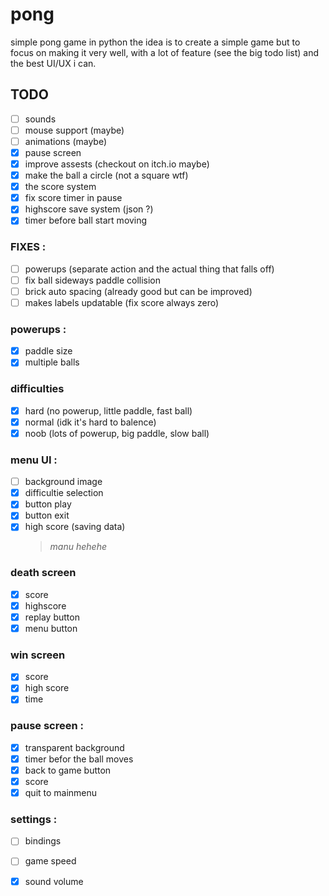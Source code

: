 # pong
simple pong game in python
the idea is to create a simple game but to focus on making it very well, with a lot of feature (see the big todo list) and the best UI/UX i can.


## TODO

- [ ] sounds
- [ ] mouse support (maybe)
- [ ] animations (maybe)
- [x] pause screen
- [x] improve assests (checkout on itch.io maybe)
- [x] make the ball a circle (not a square wtf)
- [x] the score system
- [x] fix score timer in pause
- [x] highscore save system (json ?)
- [x] timer before ball start moving

### FIXES : 
- [ ] powerups (separate action and the actual thing that falls off)
- [ ] fix ball sideways paddle collision
- [ ] brick auto spacing (already good but can be improved)
- [ ] makes labels updatable (fix score always zero)

### powerups :
- [x] paddle size
- [x] multiple balls

### difficulties
- [x] hard (no powerup, little paddle, fast ball)
- [x] normal (idk it's hard to balence)
- [x] noob (lots of powerup, big paddle, slow ball)

### menu UI :
- [ ] background image
- [x] difficultie selection
- [x] button play
- [x] button exit
- [x] high score (saving data)
   > _manu hehehe_

### death screen
- [x] score
- [x] highscore
- [x] replay button
- [x] menu button

### win screen
- [x] score
- [x] high score
- [x] time

### pause screen :
- [x] transparent background
- [x] timer befor the ball moves
- [x] back to game button
- [x] score
- [x] quit to mainmenu

### settings :
- [ ] bindings
- [ ] game speed
- [x] sound volume

